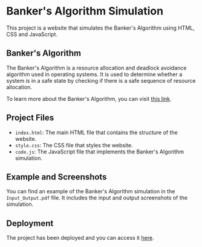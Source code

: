 # Banker's Algorithm Simulation

This project is a website that simulates the Banker's Algorithm using HTML, CSS and JavaScript.

## Banker's Algorithm

The Banker's Algorithm is a resource allocation and deadlock avoidance algorithm used in operating systems. It is used to determine whether a system is in a safe state by checking if there is a safe sequence of resource allocation.

To learn more about the Banker's Algorithm, you can visit [this link](https://www.javatpoint.com/bankers-algorithm-in-operating-system).

## Project Files

- `index.html`: The main HTML file that contains the structure of the website.
- `style.css`: The CSS file that styles the website.
- `code.js`: The JavaScript file that implements the Banker's Algorithm simulation.

## Example and Screenshots

You can find an example of the Banker's Algorithm simulation in the `Input_Output.pdf` file. It includes the input and output screenshots of the simulation.

## Deployment

The project has been deployed and you can access it [here](https://devubavariaa.github.io/Bankers-Algorithm-Simulation/).

